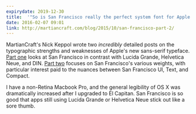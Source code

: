 ```yaml
---
expirydate: 2019-12-30
title:  '"So is San Francisco really the perfect system font for Apple’s products? It’s complicated."'
date: 2016-02-07 09:01
link: http://martiancraft.com/blog/2015/10/san-francisco-part-2/
---
```

MartianCraft's Nick Keppol wrote two _incredibly_ detailed posts on the typographic strengths and weaknesses of Apple's new sans-serif typeface. [Part one][mc] looks at San Francisco in contrast with Lucida Grande, Helvetica Neue, and DIN. [Part two][mc2] focuses on San Francisco's various weights, with particular interest paid to the nuances between San Francisco UI, Text, and Compact.

I have a non-Retina Macbook Pro, and the general legibility of OS X was dramatically increased after I upgraded to El Capitan. San Francisco is so good that apps still using Lucida Grande or Helvetica Neue stick out like a sore thumb. 

[mc2]:http://martiancraft.com/blog/2015/10/san-francisco-part-2/
[mc]:http://martiancraft.com/blog/2015/10/why-san-francisco/